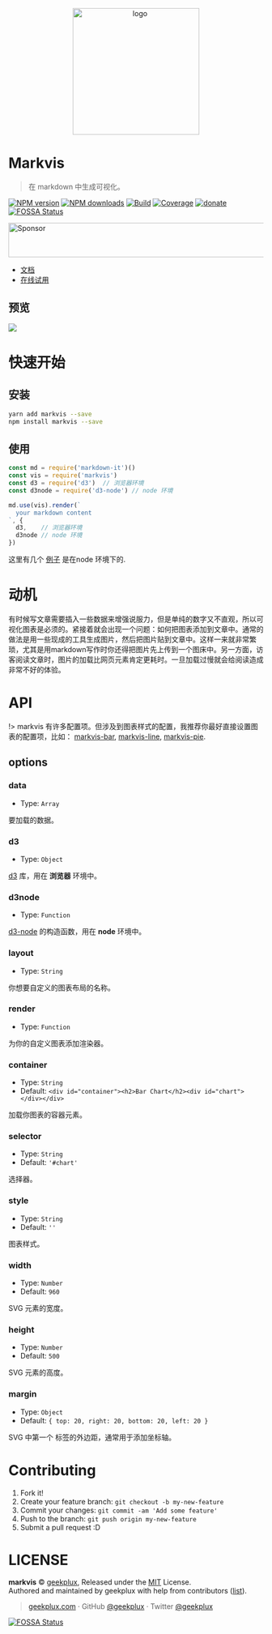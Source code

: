 <p align="center">
  <img width="250" src="./markvis-logo.png" alt="logo" />
</p>

# Markvis

> 在 markdown 中生成可视化。

[![NPM version](https://img.shields.io/npm/v/markvis.svg?style=flat-square)](https://npmjs.com/package/markvis) [![NPM downloads](https://img.shields.io/npm/dm/markvis.svg?style=flat-square)](https://npmjs.com/package/markvis) [![Build](https://travis-ci.org/geekplux/markvis.svg?style=flat-square)](https://travis-ci.org/geekplux/markvis) [![Coverage](https://coveralls.io/repos/github/geekplux/markvis/badge.svg?style=flat-square)](https://coveralls.io/github/geekplux/markvis) [![donate](https://img.shields.io/badge/$-donate-ff69b4.svg?maxAge=2592000&style=flat-square)](https://geekplux.github.io/donate)
[![FOSSA Status](https://app.fossa.io/api/projects/git%2Bhttps%3A%2F%2Fgithub.com%2Fgeekplux%2Fmarkvis.svg?type=shield)](https://app.fossa.io/projects/git%2Bhttps%3A%2F%2Fgithub.com%2Fgeekplux%2Fmarkvis?ref=badge_shield)

<a target='_blank' rel='nofollow' href='https://app.codesponsor.io/link/RizFLaSm9aGhe9yCXFhKnPx1/geekplux/markvis'>  <img alt='Sponsor' width='888' height='68' src='https://app.codesponsor.io/embed/RizFLaSm9aGhe9yCXFhKnPx1/geekplux/markvis.svg' /></a>

- [文档](https://markvis.js.org)
- [在线试用](https://markvis-editor.js.org)

## 预览

![](./preview.png)

# 快速开始

## 安装

```bash
yarn add markvis --save
npm install markvis --save
```

## 使用

```js
const md = require('markdown-it')()
const vis = require('markvis')
const d3 = require('d3')  // 浏览器环境
const d3node = require('d3-node') // node 环境

md.use(vis).render(`
  your markdown content
`, {
  d3,    // 浏览器环境
  d3node // node 环境
})
```

这里有几个 [例子](https://github.com/geekplux/markvis/tree/master/examples) 是在node 环境下的.

# 动机

有时候写文章需要插入一些数据来增强说服力，但是单纯的数字又不直观，所以可视化图表是必须的。紧接着就会出现一个问题：如何把图表添加到文章中。通常的做法是用一些现成的工具生成图片，然后把图片贴到文章中。这样一来就非常繁琐，尤其是用markdown写作时你还得把图片先上传到一个图床中。另一方面，访客阅读文章时，图片的加载比网页元素肯定更耗时。一旦加载过慢就会给阅读造成非常不好的体验。

# API

!> markvis 有许多配置项。但涉及到图表样式的配置，我推荐你最好直接设置图表的配置项，比如： [markvis-bar](https://github.com/geekplux/markvis-bar), [markvis-line](https://github.com/geekplux/markvis-line), [markvis-pie](https://github.com/geekplux/markvis-pie).

## options

### data

- Type: `Array`

要加载的数据。

### d3

- Type: `Object`

[d3](https://github.com/d3/d3) 库，用在 **浏览器** 环境中。

### d3node

- Type: `Function`

[d3-node](https://github.com/d3-node/d3-node) 的构造函数，用在 **node** 环境中。

### layout

- Type: `String`

你想要自定义的图表布局的名称。

### render

- Type: `Function`

为你的自定义图表添加渲染器。

### container

- Type: `String`
- Default: `<div id="container"><h2>Bar Chart</h2><div id="chart"></div></div>`

加载你图表的容器元素。

### selector

- Type: `String`
- Default: `'#chart'`

选择器。

### style

- Type: `String`<br>
- Default: `''`

图表样式。

### width

- Type: `Number`<br>
- Default: `960`

SVG 元素的宽度。

### height

- Type: `Number`<br>
- Default: `500`

SVG 元素的高度。

### margin

- Type: `Object`<br>
- Default: `{ top: 20, right: 20, bottom: 20, left: 20 }`

SVG 中第一个 <g> 标签的外边距，通常用于添加坐标轴。


# Contributing

1. Fork it!
2. Create your feature branch: `git checkout -b my-new-feature`
3. Commit your changes: `git commit -am 'Add some feature'`
4. Push to the branch: `git push origin my-new-feature`
5. Submit a pull request :D


# LICENSE

**markvis** © [geekplux](https://github.com/geekplux), Released under the [MIT](./LICENSE) License.<br>
Authored and maintained by geekplux with help from contributors ([list](https://github.com/geekplux/markvis/contributors)).

> [geekplux.com](http://geekplux.com) · GitHub [@geekplux](https://github.com/geekplux) · Twitter [@geekplux](https://twitter.com/geekplux)


[![FOSSA Status](https://app.fossa.io/api/projects/git%2Bhttps%3A%2F%2Fgithub.com%2Fgeekplux%2Fmarkvis.svg?type=large)](https://app.fossa.io/projects/git%2Bhttps%3A%2F%2Fgithub.com%2Fgeekplux%2Fmarkvis?ref=badge_large)

